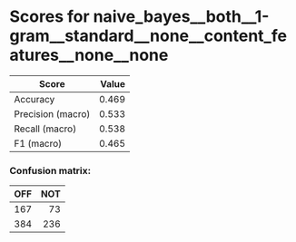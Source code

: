 # Scores for naive_bayes__both__1-gram__standard__none__content_features__none__none
|      Score      |Value|
|-----------------|----:|
|Accuracy         |0.469|
|Precision (macro)|0.533|
|Recall (macro)   |0.538|
|F1 (macro)       |0.465|

### Confusion matrix:
|OFF|NOT|
|--:|--:|
|167| 73|
|384|236|
